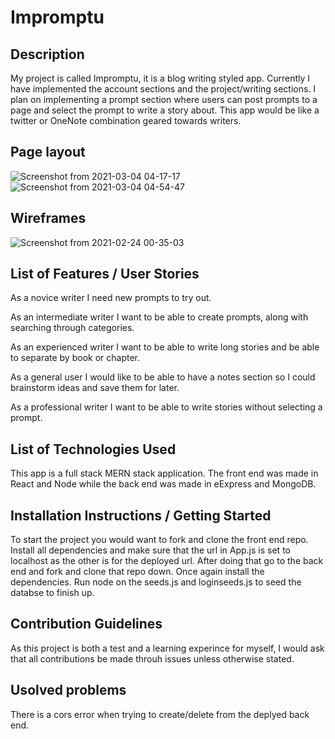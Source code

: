 # Impromptu<br/>

## Description<br/>
My project is called Impromptu, it is a blog writing styled app. Currently I have implemented the account sections and the project/writing sections. I plan on implementing a prompt section where users can post prompts to a page and select the prompt to write a story about. This app would be like a twitter or OneNote combination geared towards writers. <br/>

## Page layout<br/>
![Screenshot from 2021-03-04 04-17-17](https://user-images.githubusercontent.com/74937340/109961139-35488c00-7caf-11eb-961d-8a5b7dc90ca9.png)
![Screenshot from 2021-03-04 04-54-47](https://user-images.githubusercontent.com/74937340/109961187-42fe1180-7caf-11eb-80f8-6fc2cdc58d8b.png)

## Wireframes<br/>
![Screenshot from 2021-02-24 00-35-03](https://user-images.githubusercontent.com/74937340/109961107-28c43380-7caf-11eb-8935-41b04625542d.png)

## List of Features / User Stories<br/>
As a novice writer I need new prompts to try out. <br/>

As an intermediate writer I want to be able to create prompts, along with searching through categories.<br/>

As an experienced writer I want to be able to write long stories and be able to separate by book or chapter.<br/>

As a general user I would like to be able to have a notes section so I could brainstorm ideas and save them for later.<br/>

As a professional writer I want to be able to write stories without selecting a prompt.<br/>

## List of Technologies Used<br/>
This app is a full stack MERN stack application. The front end was made in React and Node while the back end was made in eExpress and MongoDB.<br/>
## Installation Instructions / Getting Started<br/>
To start the project you would want to fork and clone the front end repo. Install all dependencies and make sure that the url in App.js is set to localhost as the other is for the deployed url. 
After doing that go to the back end and fork and clone that repo down. Once again install the dependencies. Run node on the seeds.js and loginseeds.js to seed the databse to finish up. 
## Contribution Guidelines<br/>
As this project is both a test and a learning experince for myself, I would ask that all contributions be made throuh issues unless otherwise stated.<br/> 
## Usolved problems
There is a cors error when trying to create/delete from the deplyed back end. 
